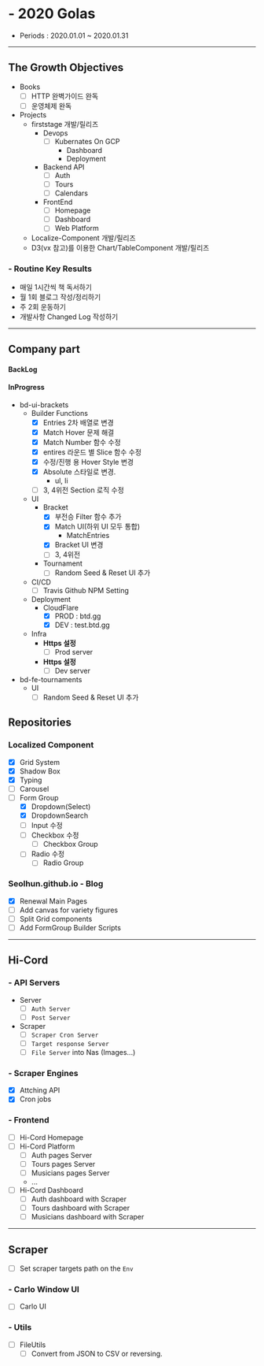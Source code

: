 # - 2020 Golas

- Periods : 2020.01.01 ~ 2020.01.31

---

## The Growth Objectives

- Books
  - [ ] HTTP 완벽가이드 완독
  - [ ] 운영체제 완독
- Projects
  - firststage 개발/릴리즈
    - Devops
      - [ ] Kubernates On GCP
        - Dashboard
        - Deployment
    - Backend API
      - [ ] Auth
      - [ ] Tours
      - [ ] Calendars
    - FrontEnd
      - [ ] Homepage
      - [ ] Dashboard
      - [ ] Web Platform
  - Localize-Component 개발/릴리즈
  - D3(vx 참고)를 이용한 Chart/TableComponent 개발/릴리즈

### - Routine Key Results

- 매일 1시간씩 책 독서하기
- 월 1회 블로그 작성/정리하기
- 주 2회 운동하기
- 개발사항 Changed Log 작성하기

---

## Company part

#### BackLog

#### InProgress
- bd-ui-brackets
    - Builder Functions
        - [x] Entries 2차 배열로 변경
        - [x] Match Hover 문제 해결
        - [x] Match Number 함수 수정
        - [x] entires 라운드 별 Slice 함수 수정
        - [x] 수정/진행 용 Hover Style 변경
        - [x] Absolute 스타일로 변경.
            - ul, li
        - [ ] 3, 4위전 Section 로직 수정
    - UI
        - Bracket
            - [x] 부전승 Filter 함수 추가
            - [x] Match UI(하위 UI 모두 통합)
                - MatchEntries
            - [x] Bracket UI 변경
            - [ ] 3, 4위전
        - Tournament
            - [ ] Random Seed & Reset UI 추가
    - CI/CD
        - [ ] Travis Github NPM Setting
    - Deployment
        - CloudFlare
          - [x] PROD : btd.gg
          - [x] DEV : test.btd.gg
    - Infra
        - **Https 설정**
          - [ ] Prod server
        - **Https 설정**
          - [ ] Dev server
- bd-fe-tournaments
    - UI
        - [ ] Random Seed & Reset UI 추가

## Repositories

### Localized Component

- [x] Grid System
- [x] Shadow Box
- [x] Typing
- [ ] Carousel
- [ ] Form Group
  - [x] Dropdown(Select)
  - [x] DropdownSearch
  - [ ] Input 수정
  - [ ] Checkbox 수정
    - [ ] Checkbox Group
  - [ ] Radio 수정
    - [ ] Radio Group

### Seolhun.github.io - Blog

- [x] Renewal Main Pages
- [ ] Add canvas for variety figures
- [ ] Split Grid components
- [ ] Add FormGroup Builder Scripts

---

## Hi-Cord

### - API Servers

- Server
  - [ ] `Auth Server`
  - [ ] `Post Server`
- Scraper
  - [ ] `Scraper Cron Server`
  - [ ] `Target response Server`
  - [ ] `File Server` into Nas (Images...)

### - Scraper Engines

- [x] Attching API
- [x] Cron jobs

### - Frontend

- [ ] Hi-Cord Homepage
- [ ] Hi-Cord Platform
  - [ ] Auth pages Server
  - [ ] Tours pages Server
  - [ ] Musicians pages Server
  - ...
- [ ] Hi-Cord Dashboard
  - [ ] Auth dashboard with Scraper
  - [ ] Tours dashboard with Scraper
  - [ ] Musicians dashboard with Scraper

---

## Scraper
- [ ] Set scraper targets path on the `Env`

### - Carlo Window UI
- [ ] Carlo UI

### - Utils

- [ ] FileUtils
  - [ ] Convert from JSON to CSV or reversing.
